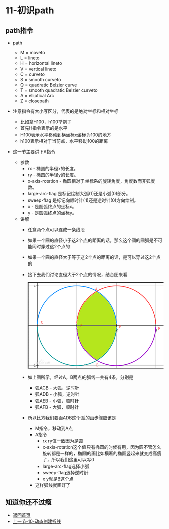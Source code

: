 # 11-初识path

## path指令

* path

  * M = moveto
  * L = lineto
  * H = horizontal lineto
  * V = vertical lineto
  * C = curveto
  * S = smooth curveto
  * Q = quadratic Belzier curve
  * T = smooth quadratic Belzier curveto
  * A = elliptical Arc
  * Z = closepath

* 注意指令有大小写区分，代表的是绝对坐标和相对坐标
  * 比如拿H100，h100举例子
  * 首先H指令表示的是水平
  * H100表示水平移动到横坐标x坐标为100的地方
  * h100表示相对于当前点，水平移动100的距离  

* 这一节主要讲下A指令
  * 参数
    * rx - 椭圆的半径x的长度。
    * ry - 椭圆的半径y的长度。
    * x-axis-rotation - 椭圆相对于坐标系的旋转角度，角度数而非弧度数。
    * large-arc-flag 是标记绘制大弧(1)还是小弧(0)部分。
    * sweep-flag 是标记向顺时针(1)还是逆时针(0)方向绘制。
    * x - 是圆弧终点的坐标x。   
    * y - 是圆弧终点的坐标y。 
  * 讲解
    * 任意两个点可以连成一条线段
    * 如果一个圆的直径小于这2个点的距离的话，那么这个圆的圆弧是不可能同时穿过这2个点的
    * 如果一个圆的直径大于等于这2个点的距离的话，是可以穿过这2个点的
    * 接下去我们讨论直径大于2个点的情况，结合图来看

      ![](./images/两圆相交.png)   

    * 如上图所示，经过A，B两点的弧线一共有4条，分别是
      * 弧ACB - 大弧，逆时针   
      * 弧ADB - 小弧，逆时针   
      * 弧AEB - 小弧，顺时针  
      * 弧AFB - 大弧，顺时针  
    * 所以比方我们要画ADB这个弧的画步骤应该是
      * M指令，移动到A点
      * A指令
        * rx ry值一致因为是圆
        * x-axis-rotation这个值只有椭圆的时候有用，因为圆不管怎么旋转都是一样的，椭圆的画比如横匾的椭圆竖起来就变成高瘦了，所以我们这里可以写0
        * large-arc-flag选择小弧
        * sweep-flag选择逆时针
        * x y就是B这个点
      * 这样弧线就画好了  


## 知道你还不过瘾

* [返回首页](../README.md)
* [上一节-10-动态创建折线](../10-动态创建折线/10-动态创建折线.md)